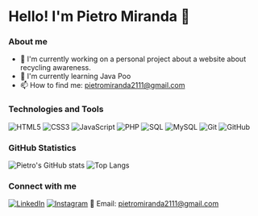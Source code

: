 # Hello! I'm Pietro Miranda 👋

### About me
- 🔭 I'm currently working on a personal project about a website about recycling awareness.
- 🌱 I'm currently learning Java Poo
- 📫 How to find me: pietromiranda2111@gmail.com

### Technologies and  Tools
![HTML5](https://img.shields.io/badge/-HTML5-E34F26?style=flat-square&logo=html5&logoColor=white)
![CSS3](https://img.shields.io/badge/-CSS3-1572B6?style=flat-square&logo=css3&logoColor=white)
![JavaScript](https://img.shields.io/badge/-JavaScript-F7DF1E?style=flat-square&logo=javascript&logoColor=black)
![PHP](https://img.shields.io/badge/-PHP-777BB4?style=flat-square&logo=php&logoColor=white)
![SQL](https://img.shields.io/badge/-SQL-4479A1?style=flat-square&logo=sql&logoColor=white)
![MySQL](https://img.shields.io/badge/-MySQL-4479A1?style=flat-square&logo=mysql&logoColor=white)
![Git](https://img.shields.io/badge/-Git-F05032?style=flat-square&logo=git&logoColor=white)
![GitHub](https://img.shields.io/badge/-GitHub-181717?style=flat-square&logo=github&logoColor=white)

### GitHub Statistics
![Pietro's GitHub stats](https://github-readme-stats.vercel.app/api?username=pietros133&show_icons=true&theme=radical)
![Top Langs](https://github-readme-stats.vercel.app/api/top-langs/?username=pietros133&layout=compact&theme=radical)

### Connect with me

[![LinkedIn](https://img.shields.io/badge/-LinkedIn-blue?style=flat-square&logo=LinkedIn&logoColor=white)](https://www.linkedin.com/in/your-profile/)
[![Instagram](https://img.shields.io/badge/-Instagram-E4405F?style=flat-square&logo=Instagram&logoColor=white)](https://instagram.com/your-username)
📧 Email: [pietromiranda2111@gmail.com](mailto:pietromiranda2111@gmail.com)
